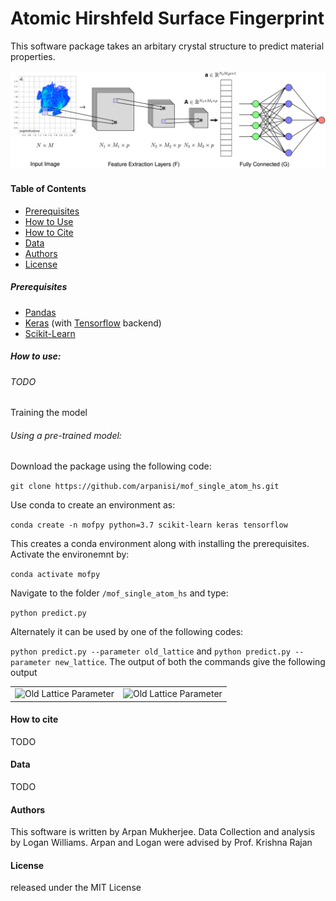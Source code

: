 # Atomic Hirshfeld Surface Fingerprint

This software package takes an arbitary crystal structure to predict material properties.

![Architecture](figs/architecture.png)

#### Table of Contents

- [Prerequisites](#prerequisites)
- [How to Use](#how-to-use)
- [How to Cite](#how-to-cite)
- [Data](#data)
- [Authors](#authors)
- [License](#license)

##### Prerequisites

- [Pandas](#https://pandas.pydata.org/)
- [Keras](#https://keras.io/) (with [Tensorflow](#https://www.tensorflow.org/) backend)
- [Scikit-Learn](https://scikit-learn.org/stable/)


##### How to use:

###### TODO

Training the model

###### Using a pre-trained model:

Download the package using the following code:

`git clone https://github.com/arpanisi/mof_single_atom_hs.git`

Use conda to create an environment as:

`conda create -n mofpy python=3.7 scikit-learn keras tensorflow`

This creates a conda environment along with installing the prerequisites. Activate the environemnt by:

`conda activate mofpy`

Navigate to the folder `/mof_single_atom_hs` and type:

`python predict.py`

Alternately it can be used by one of the following codes:

`python predict.py --parameter old_lattice` and
`python predict.py --parameter new_lattice`. The output of both the commands give the following output

<table align="center">
<td align="center">
<img src="https://github.com/arpanisi/ahsfp/blob/master/figs/old_lattice.png" alt="Old Lattice Parameter" width="450px" />
</td>
<td align="center">
<img src="https://github.com/arpanisi/ahsfp/blob/master/figs/new_lattice.png" alt="Old Lattice Parameter" width="450px" />
</td>
</table>


#### How to cite

TODO

#### Data

TODO

#### Authors

This software is written by Arpan Mukherjee. Data Collection and analysis by Logan Williams. 
Arpan and Logan were advised by Prof. Krishna Rajan

#### License

released under the MIT License




